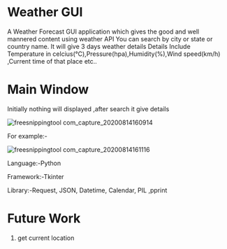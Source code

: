 # Weather GUI
A Weather Forecast GUI application which gives the good and well mannered content using weather API
You can search by city or state or country name.
It will give 3 days weather details
Details Include Temperature in celcius(°C),Pressure(hpa),Humidity(%),Wind speed(km/h) ,Current time of that place etc..
# Main Window
Initially nothing will displayed ,after search it give details

![freesnippingtool com_capture_20200814160914](https://user-images.githubusercontent.com/58354473/90241374-8777ac00-de48-11ea-9295-71b94ad02058.png)

For example:-

![freesnippingtool com_capture_20200814161116](https://user-images.githubusercontent.com/58354473/90241507-ce65a180-de48-11ea-87a3-167134d7aada.png)

Language:-Python

Framework:-Tkinter

Library:-Request, JSON, Datetime, Calendar, PIL ,pprint

# Future Work
1. get current location
